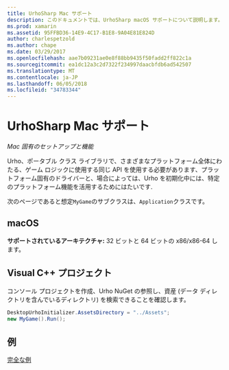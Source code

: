 ```yaml
---
title: UrhoSharp Mac サポート
description: このドキュメントでは、UrhoSharp macOS サポートについて説明します。 プロジェクトを作成する方法について説明し、いくつかのサンプル コードへのリンクを提供します。
ms.prod: xamarin
ms.assetid: 95FFBD36-14E9-4C17-B1E8-9A04E81E824D
author: charlespetzold
ms.author: chape
ms.date: 03/29/2017
ms.openlocfilehash: aae7b09231ae0e8f88bb9435f50fadd2ff822c1a
ms.sourcegitcommit: ea1dc12a3c2d7322f234997daacbfdb6ad542507
ms.translationtype: MT
ms.contentlocale: ja-JP
ms.lasthandoff: 06/05/2018
ms.locfileid: "34783344"
---
```

# <a name="urhosharp-mac-support"></a>UrhoSharp Mac サポート

_Mac 固有のセットアップと機能_

Urho、ポータブル クラス ライブラリで、さまざまなプラットフォーム全体にわたる、ゲーム ロジックに使用する同じ API を使用する必要があります、プラットフォーム固有のドライバーと、場合によっては、Urho を初期化中には、特定のプラットフォーム機能を活用するためにはたいです.

次のページであると想定`MyGame`のサブクラスは、`Application`クラスです。

## <a name="macos"></a>macOS

**サポートされているアーキテクチャ:** 32 ビットと 64 ビットの x86/x86-64 します。

## <a name="creating-a-project"></a>Visual C++ プロジェクト

コンソール プロジェクトを作成、Urho NuGet の参照し、資産 (データ ディレクトリを含んでいるディレクトリ) を検索できることを確認します。

```csharp
DesktopUrhoInitializer.AssetsDirectory = "../Assets";
new MyGame().Run();
```

## <a name="example"></a>例

[完全な例](https://github.com/xamarin/urho-samples/tree/master/FeatureSamples/Cocoa)


